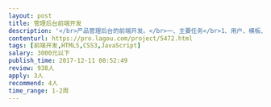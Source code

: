 ```yaml
---                
layout: post       
title: 管理后台前端开发           
description: '</br>产品管理后台的前端开发。</br>一、主要任务</br>1、用户、模板、消息、订单管理等大约20个页面（左右结构，主要是列表数据增删改）</br>2、与后端联调数据</br></br>二、要求</br>1、使用vue框架</br>2、一次性联调成功率高</br>3、2周内完成。</br>'     
contenturl: https://pro.lagou.com/project/5472.html      
tags: [前端开发,HTML5,CSS3,JavaScript]            
salary: 3000元以下          
publish_time: 2017-12-11 08:52:49         
review: 938人                   
apply: 3人                   
recommend: 4人                   
time_range: 1-2周              
---                 
```

